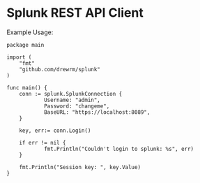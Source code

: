 # Splunk REST API Client

Example Usage:

    package main

    import (
        "fmt"
        "github.com/drewrm/splunk"
    )

    func main() {
        conn := splunk.SplunkConnection {
                Username: "admin",
                Password: "changeme",
                BaseURL: "https://localhost:8089",
        }

        key, err:= conn.Login()

        if err != nil {
                fmt.Println("Couldn't login to splunk: %s", err)
        }

        fmt.Println("Session key: ", key.Value)
    }
